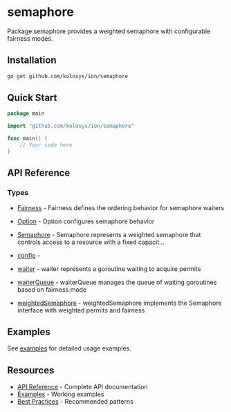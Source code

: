 # semaphore

Package semaphore provides a weighted semaphore with configurable fairness modes.


## Installation

```bash
go get github.com/kolosys/ion/semaphore
```

## Quick Start

```go
package main

import "github.com/kolosys/ion/semaphore"

func main() {
    // Your code here
}
```

## API Reference
### Types
- [Fairness](../api-reference/semaphore.md#fairness) - Fairness defines the ordering behavior for semaphore waiters

- [Option](../api-reference/semaphore.md#option) - Option configures semaphore behavior

- [Semaphore](../api-reference/semaphore.md#semaphore) - Semaphore represents a weighted semaphore that controls access to a resource
with a fixed capacit...
- [config](../api-reference/semaphore.md#config) - 
- [waiter](../api-reference/semaphore.md#waiter) - waiter represents a goroutine waiting to acquire permits

- [waiterQueue](../api-reference/semaphore.md#waiterqueue) - waiterQueue manages the queue of waiting goroutines based on fairness mode

- [weightedSemaphore](../api-reference/semaphore.md#weightedsemaphore) - weightedSemaphore implements the Semaphore interface with weighted permits and fairness


## Examples

See [examples](../examples/semaphore/README.md) for detailed usage examples.

## Resources

- [API Reference](../api-reference/semaphore.md) - Complete API documentation
- [Examples](../examples/semaphore/README.md) - Working examples
- [Best Practices](../guides/semaphore/best-practices.md) - Recommended patterns

